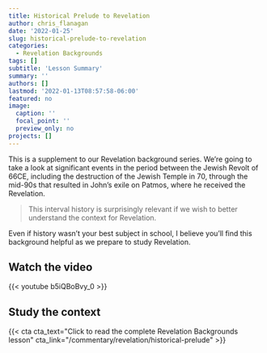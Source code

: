 ```yaml
---
title: Historical Prelude to Revelation
author: chris_flanagan
date: '2022-01-25'
slug: historical-prelude-to-revelation
categories:
  - Revelation Backgrounds
tags: []
subtitle: 'Lesson Summary'
summary: ''
authors: []
lastmod: '2022-01-13T08:57:58-06:00'
featured: no
image:
  caption: ''
  focal_point: ''
  preview_only: no
projects: []
---
```

This is a supplement to our Revelation background series. We’re going to take a look at significant events in the period between the Jewish Revolt of 66CE, including the destruction of the Jewish Temple in 70, through the mid-90s that resulted in John’s exile on Patmos, where he received the Revelation. 

> This interval history is surprisingly relevant if we wish to better understand the context for Revelation.

Even if history wasn’t your best subject in school, I believe you’ll find this background helpful as we prepare to study Revelation.



<script type="text/javascript">
  window.ESV_CROSSREF_OPTIONS = {
    body_background_color: 'D7E5F0', header_font_size: 10, body_font_size: 14, footer_font_size: 8, body_font_family: 'Times' };</script>
<script src="https://static.esvmedia.org/crossref/crossref.min.js" type="text/javascript"></script> 



## Watch the video

{{< youtube b5iQBoBvy_0 >}}

## Study the context

{{< cta cta_text="Click to read the complete Revelation Backgrounds lesson" cta_link="/commentary/revelation/historical-prelude" >}}
